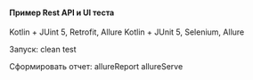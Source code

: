 #### **Пример Rest API и UI теста**

Kotlin + JUint 5, Retrofit, Allure
Kotlin + JUnit 5, Selenium, Allure

Запуск: clean test

Сформировать отчет: allureReport allureServe 
